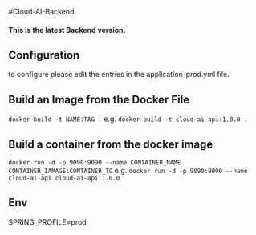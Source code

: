#Cloud-AI-Backend

#### This is the latest Backend version.

## Configuration
to configure please edit the entries in the application-prod.yml file.

## Build an Image from the Docker File
`docker build -t NAME:TAG .` e.g. `docker build -t cloud-ai-api:1.0.0 .`

## Build a container from the docker image

`docker run -d -p 9090:9090 --name CONTAINER_NAME CONTAINER_IAMAGE:CONTAINER_TG` e.g.
`docker run -d -p 9090:9090 --name cloud-ai-api cloud-ai-api:1.0.0`

## Env
SPRING_PROFILE=prod